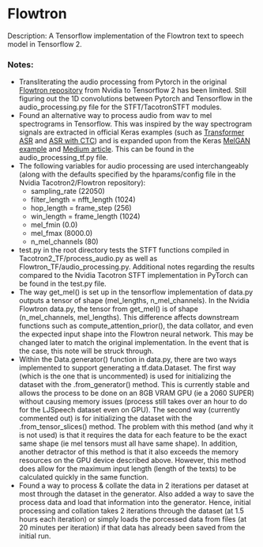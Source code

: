 # Flowtron

Description: A Tensorflow implementation of the Flowtron text to speech model in Tensorflow 2.


### Notes:
 * Transliterating the audio processing from Pytorch in the original [Flowtron repository](https://github.com/NVIDIA/flowtron) from Nvidia to Tensorflow 2 has been limited. Still figuring out the 1D convolutions between Pytorch and Tensorflow in the audio_processing.py file for the STFT/TacotronSTFT modules.
 * Found an alternative way to process audio from wav to mel spectrograms in Tensorflow. This was inspired by the way spectrogram signals are extracted in official Keras examples (such as [Transformer ASR](https://keras.io/examples/audio/transformer_asr/) and [ASR with CTC](https://keras.io/examples/audio/ctc_asr/)) and is expanded upon from the Keras [MelGAN example](https://keras.io/examples/audio/melgan_spectrogram_inversion/) and [Medium article](https://towardsdatascience.com/how-to-easily-process-audio-on-your-gpu-with-tensorflow-2d9d91360f06). This can be found in the audio_processing_tf.py file.
 * The following variables for audio processing are used interchangeably (along with the defaults specified by the hparams/config file in the Nvidia Tacotron2/Flowtron repository):
 	- sampling_rate (22050)
 	- filter_length = nfft_length (1024)
 	- hop_length = frame_step (256)
 	- win_length = frame_length (1024)
 	- mel_fmin (0.0)
 	- mel_fmax (8000.0)
 	- n_mel_channels (80)
 * test.py in the root directory tests the STFT functions compiled in Tacotron2_TF/process_audio.py as well as Flowtron_TF/audio_processing.py. Additional notes regarding the results compared to the Nvidia Tacotron STFT implementation in PyTorch can be found in the test.py file.
 * The way get_mel() is set up in the tensorflow implementation of data.py outputs a tensor of shape (mel_lengths, n_mel_channels). In the Nvidia Flowtron data.py, the tensor from get_mel() is of shape (n_mel_channels, mel_lengths). This difference affects downstream functions such as compute_attention_prior(), the data collator, and even the expected input shape into the Flowtron neural network. This may be changed later to match the original implementation. In the event that is the case, this note will be struck through.
 * Within the Data.generator() function in data.py, there are two ways implemented to support generating a tf.data.Dataset. The first way (which is the one that is uncommented) is used for initializing the dataset with the .from_generator() method. This is currently stable and allows the process to be done on an 8GB VRAM GPU (ie a 2060 SUPER) without causing memory issues (process still takes over an hour to do for the LJSpeech dataset even on GPU). The second way (currently commented out) is for initializing the dataset with the .from_tensor_slices() method. The problem with this method (and why it is not used) is that it requires the data for each feature to be the exact same shape (ie mel tensors must all have same shape). In addition, another detractor of this method is that it also exceeds the memory resources on the GPU device described above. However, this method does allow for the maximum input length (length of the texts) to be calculated quickly in the same function.
 * Found a way to process & collate the data in 2 iterations per dataset at most through the dataset in the generator. Also added a way to save the process data and load that information into the generator. Hence, initial processing and collation takes 2 iterations through the dataset (at 1.5 hours each iteration) or simply loads the porcessed data from files (at 20 minutes per iteration) if that data has already been saved from the initial run.